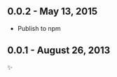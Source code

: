 0.0.2 - May 13, 2015
--------------------

* Publish to npm

0.0.1 - August 26, 2013
-----------------------
:sparkles:
